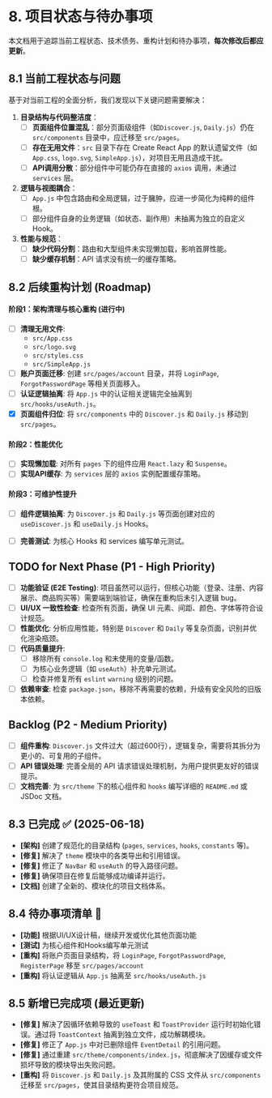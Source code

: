 # 8. 项目状态与待办事项

本文档用于追踪当前工程状态、技术债务、重构计划和待办事项，**每次修改后都应更新**。

## 8.1 当前工程状态与问题

基于对当前工程的全面分析，我们发现以下关键问题需要解决：

1. **目录结构与代码整洁度**：
   - [ ] **页面组件位置混乱**：部分页面级组件（如`Discover.js`, `Daily.js`）仍在 `src/components` 目录中，应迁移至 `src/pages`。
   - [ ] **存在无用文件**：`src` 目录下存在 Create React App 的默认遗留文件（如 `App.css`, `logo.svg`, `SimpleApp.js`），对项目无用且造成干扰。
   - [ ] **API调用分散**：部分组件中可能仍存在直接的 `axios` 调用，未通过 `services` 层。

2. **逻辑与视图耦合**：
   - [ ] `App.js` 中包含路由和全局逻辑，过于臃肿，应进一步简化为纯粹的组件根。
   - [ ] 部分组件自身的业务逻辑（如状态、副作用）未抽离为独立的自定义 Hook。

3. **性能与规范**：
   - [ ] **缺少代码分割**：路由和大型组件未实现懒加载，影响首屏性能。
   - [ ] **缺少缓存机制**：API 请求没有统一的缓存策略。

## 8.2 后续重构计划 (Roadmap)

#### 阶段1：架构清理与核心重构 (进行中)

- [ ] **清理无用文件**:
  - `src/App.css`
  - `src/logo.svg`
  - `src/styles.css`
  - `src/SimpleApp.js`
- [ ] **账户页面迁移**: 创建 `src/pages/account` 目录，并将 `LoginPage`, `ForgotPasswordPage` 等相关页面移入。
- [ ] **认证逻辑抽离**: 将 `App.js` 中的认证相关逻辑完全抽离到 `src/hooks/useAuth.js`。
- [x] **页面组件归位**: 将 `src/components` 中的 `Discover.js` 和 `Daily.js` 移动到 `src/pages`。

#### 阶段2：性能优化

- [ ] **实现懒加载**: 对所有 `pages` 下的组件应用 `React.lazy` 和 `Suspense`。
- [ ] **实现API缓存**: 为 `services` 层的 `axios` 实例配置缓存策略。

#### 阶段3：可维护性提升

- [ ] **组件逻辑抽离**: 为 `Discover.js` 和 `Daily.js` 等页面创建对应的 `useDiscover.js` 和 `useDaily.js` Hooks。
- [ ] **完善测试**: 为核心 Hooks 和 services 编写单元测试。


## TODO for Next Phase (P1 - High Priority)

- [ ] **功能验证 (E2E Testing)**: 项目虽然可以运行，但核心功能（登录、注册、内容展示、商品购买等）需要端到端验证，确保在重构后未引入逻辑 bug。
- [ ] **UI/UX 一致性检查**: 检查所有页面，确保 UI 元素、间距、颜色、字体等符合设计规范。
- [ ] **性能优化**: 分析应用性能，特别是 `Discover` 和 `Daily` 等复杂页面，识别并优化渲染瓶颈。
- [ ] **代码质量提升**: 
  - [ ] 移除所有 `console.log` 和未使用的变量/函数。
  - [ ] 为核心业务逻辑（如 `useAuth`）补充单元测试。
  - [ ] 检查并修复所有 `eslint` `warning` 级别的问题。
- [ ] **依赖审查**: 检查 `package.json`，移除不再需要的依赖，升级有安全风险的旧版本依赖。

## Backlog (P2 - Medium Priority)

- [ ] **组件重构**: `Discover.js` 文件过大（超过600行），逻辑复杂，需要将其拆分为更小的、可复用的子组件。
- [ ] **API 错误处理**: 完善全局的 API 请求错误处理机制，为用户提供更友好的错误提示。
- [ ] **文档完善**: 为 `src/theme` 下的核心组件和 `hooks` 编写详细的 `README.md` 或 JSDoc 文档。

## 8.3 已完成 ✅ (2025-06-18)

- **[架构]** 创建了规范化的目录结构 (`pages`, `services`, `hooks`, `constants` 等)。
- **[修复]** 解决了 `theme` 模块中的各类导出和引用错误。
- **[修复]** 修正了 `NavBar` 和 `useAuth` 的导入路径问题。
- **[修复]** 确保项目在修复后能够成功编译并运行。
- **[文档]** 创建了全新的、模块化的项目文档体系。

## 8.4 待办事项清单 📝

- **[功能]** 根据UI/UX设计稿，继续开发或优化其他页面功能
- **[测试]** 为核心组件和Hooks编写单元测试
- **[重构]** 将账户页面目录结构，将 `LoginPage`, `ForgotPasswordPage`, `RegisterPage` 移至 `src/pages/account`
- **[重构]** 将认证逻辑从 `App.js` 抽离至 `src/hooks/useAuth.js`

## 8.5 新增已完成项 (最近更新)

- **[修复]** 解决了因循环依赖导致的 `useToast` 和 `ToastProvider` 运行时初始化错误。通过将 `ToastContext` 抽离到独立文件，成功解耦模块。
- **[修复]** 修正了 `App.js` 中对已删除组件 `EventDetail` 的引用问题。
- **[修复]** 通过重建 `src/theme/components/index.js`，彻底解决了因缓存或文件损坏导致的模块导出失败问题。
- **[重构]** 将 `Discover.js` 和 `Daily.js` 及其附属的 CSS 文件从 `src/components` 迁移至 `src/pages`，使其目录结构更符合项目规范。 